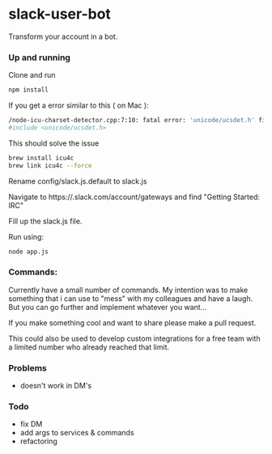 # slack-user-bot
Transform your account in a bot.

### Up and running
Clone and run
```sh
npm install
```

If you get a error similar to this ( on Mac ):
```sh
/node-icu-charset-detector.cpp:7:10: fatal error: 'unicode/ucsdet.h' file not found
#include <unicode/ucsdet.h>
```
This should solve the issue
```sh
brew install icu4c
brew link icu4c --force
```
Rename config/slack.js.default to slack.js

Navigate to https://<teamname>.slack.com/account/gateways and find "Getting Started: IRC"

Fill up the slack.js file.

Run using:
```sh
node app.js
```

### Commands:
Currently have a small number of commands. My intention was to make something that i can use to "mess" with my colleagues and have a laugh. But you can go further and implement whatever you want...

If you make something cool and want to share please make a pull request.

This could also be used to develop custom integrations for a free team with a limited number who already reached that limit.


### Problems
- doesn't work in DM's

### Todo
- fix DM
- add args to services & commands
- refactoring
